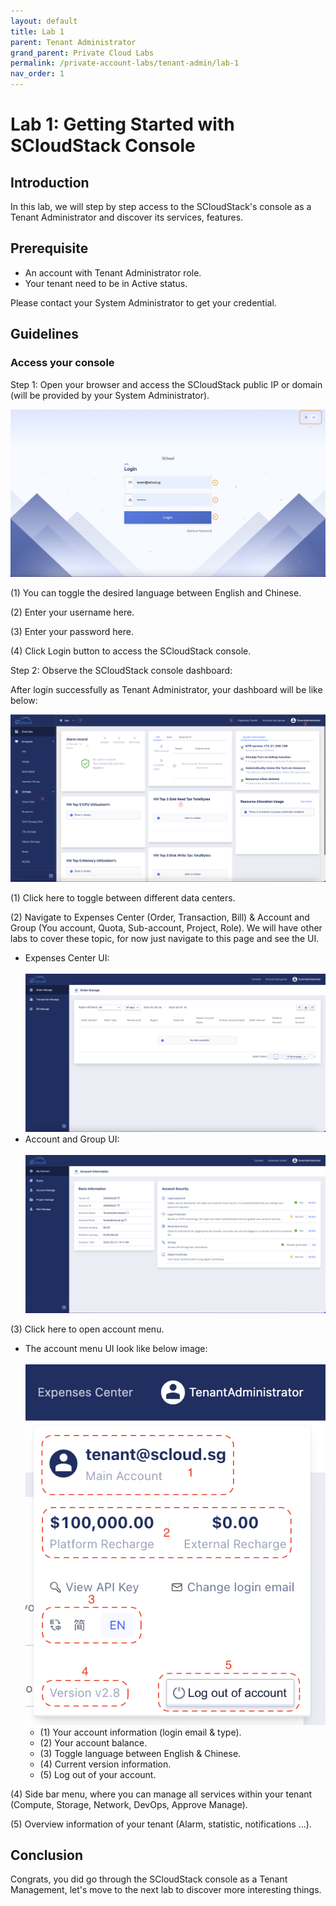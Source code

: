 ```yaml
---
layout: default
title: Lab 1
parent: Tenant Administrator
grand_parent: Private Cloud Labs
permalink: /private-account-labs/tenant-admin/lab-1
nav_order: 1
---
```

# Lab 1: Getting Started with SCloudStack Console
## Introduction
In this lab, we will step by step access to the SCloudStack's console as a Tenant Administrator and discover its services, features.
## Prerequisite
- An account with Tenant Administrator role. 
- Your tenant need to be in Active status.

Please contact your System Administrator to get your credential.
## Guidelines
### Access your console

Step 1: Open your browser and access the SCloudStack public IP or domain (will be provided by your System Administrator).

![1](/assets/images/labs/lab-1.png)

(1) You can toggle the desired language between English and Chinese.

(2) Enter your username here.

(3) Enter your password here.

(4) Click Login button to access the SCloudStack console.

Step 2: Observe the SCloudStack console dashboard:

After login successfully as Tenant Administrator, your dashboard will be like below:

![1](/assets/images/labs/lab-2.png)

(1) Click here to toggle between different data centers.

(2) Navigate to Expenses Center (Order, Transaction, Bill) & Account and Group (You account, Quota, Sub-account, Project, Role). We will have other labs to cover these topic, for now just navigate to this page and see the UI.

- Expenses Center UI: <br/><br/>
![1](/assets/images/labs/lab-5.png)
- Account and Group UI: <br/><br/>
![1](/assets/images/labs/lab-4.png)

(3) Click here to open account menu.
- The account menu UI look like below image:<br/><br/>
![1](/assets/images/labs/lab-3.png)
  - (1) Your account information (login email & type).
  - (2) Your account balance.
  - (3) Toggle language between English & Chinese.
  - (4) Current version information.
  - (5) Log out of your account.

(4) Side bar menu, where you can manage all services within your tenant (Compute, Storage, Network, DevOps, Approve Manage).

(5) Overview information of your tenant (Alarm, statistic, notifications ...).

## Conclusion
Congrats, you did go through the SCloudStack console as a Tenant Management, let's move to the next lab to discover more interesting things.